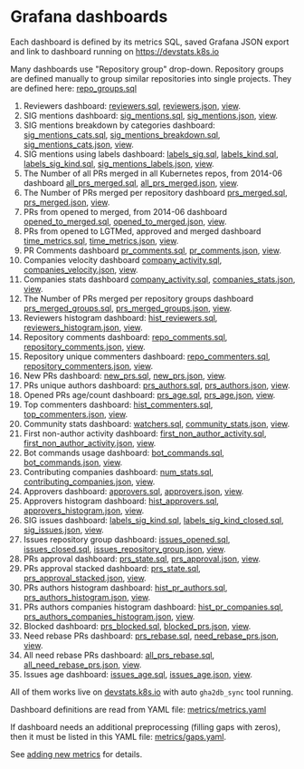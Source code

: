 # Grafana dashboards

Each dashboard is defined by its metrics SQL, saved Grafana JSON export and link to dashboard running on <https://devstats.k8s.io>  

Many dashboards use "Repository group" drop-down. Repository groups are defined manually to group similar repositories into single projects.
They are defined here: [repo_groups.sql](https://github.com/cncf/devstats/blob/master/scripts/repo_groups.sql)

1) Reviewers dashboard: [reviewers.sql](https://github.com/cncf/devstats/blob/master/metrics/reviewers.sql), [reviewers.json](https://github.com/cncf/devstats/blob/master/grafana/dashboards/reviewers.json), [view](https://devstats.k8s.io/dashboard/db/reviewers?orgId=1).
2) SIG mentions dashboard: [sig_mentions.sql](https://github.com/cncf/devstats/blob/master/metrics/sig_mentions.sql), [sig_mentions.json](https://github.com/cncf/devstats/blob/master/grafana/dashboards/sig_mentions.json), [view](https://devstats.k8s.io/dashboard/db/sig-mentions?orgId=1).
3) SIG mentions breakdown by categories dashboard: [sig_mentions_cats.sql](https://github.com/cncf/devstats/blob/master/metrics/sig_mentions_cats.sql), [sig_mentions_breakdown.sql](https://github.com/cncf/devstats/blob/master/metrics/sig_mentions_breakdown.sql), [sig_mentions_cats.json](https://github.com/cncf/devstats/blob/master/grafana/dashboards/sig_mentions_cats.json), [view](https://devstats.k8s.io/dashboard/db/sig-mentions-categories?orgId=1).
4) SIG mentions using labels dashboard: [labels_sig.sql](https://github.com/cncf/devstats/blob/master/metrics/labels_sig.sql), [labels_kind.sql](https://github.com/cncf/devstats/blob/master/metrics/labels_kind.sql), [labels_sig_kind.sql](https://github.com/cncf/devstats/blob/master/metrics/labels_sig_kind.sql), [sig_mentions_labels.json](https://github.com/cncf/devstats/blob/master/grafana/dashboards/sig_mentions_labels.json), [view](https://devstats.k8s.io/dashboard/db/sig-mentions-using-labels?orgId=1).
5) The Number of all PRs merged in all Kubernetes repos, from 2014-06 dashboard [all_prs_merged.sql](https://github.com/cncf/devstats/blob/master/metrics/all_prs_merged.sql), [all_prs_merged.json](https://github.com/cncf/devstats/blob/master/grafana/dashboards/all_prs_merged.json), [view](https://devstats.k8s.io/dashboard/db/all-prs-merged?orgId=1).
6) The Number of PRs merged per repository dashboard [prs_merged.sql](https://github.com/cncf/devstats/blob/master/metrics/prs_merged.sql), [prs_merged.json](https://github.com/cncf/devstats/blob/master/grafana/dashboards/prs_merged.json), [view](https://devstats.k8s.io/dashboard/db/prs-merged?orgId=1).
7) PRs from opened to merged, from 2014-06 dashboard [opened_to_merged.sql](https://github.com/cncf/devstats/blob/master/metrics/opened_to_merged.sql), [opened_to_merged.json](https://github.com/cncf/devstats/blob/master/grafana/dashboards/opened_to_merged.json), [view](https://devstats.k8s.io/dashboard/db/opened-to-merged?orgId=1).
8) PRs from opened to LGTMed, approved and merged dashboard [time_metrics.sql](https://github.com/cncf/devstats/blob/master/metrics/time_metrics.sql), [time_metrics.json](https://github.com/cncf/devstats/blob/master/grafana/dashboards/time_metrics.json), [view](https://devstats.k8s.io/dashboard/db/time-metrics?orgId=1).
9) PR Comments dashboard [pr_comments.sql](https://github.com/cncf/devstats/blob/master/metrics/pr_comments.sql), [pr_comments.json](https://github.com/cncf/devstats/blob/master/grafana/dashboards/pr_comments.json), [view](https://devstats.k8s.io/dashboard/db/pr-comments?orgId=1).
10) Companies velocity dashboard [company_activity.sql](https://github.com/cncf/devstats/blob/master/metrics/company_activity.sql), [companies_velocity.json](https://github.com/cncf/devstats/blob/master/grafana/dashboards/companies_velocity.json), [view](https://devstats.k8s.io/dashboard/db/companies-velocity?orgId=1).
11) Companies stats dashboard [company_activity.sql](https://github.com/cncf/devstats/blob/master/metrics/company_activity.sql), [companies_stats.json](https://github.com/cncf/devstats/blob/master/grafana/dashboards/companies_stats.json), [view](https://devstats.k8s.io/dashboard/db/companies-stats?orgId=1).
12) The Number of PRs merged per repository groups dashboard [prs_merged_groups.sql](https://github.com/cncf/devstats/blob/master/metrics/prs_merged_groups.sql), [prs_merged_groups.json](https://github.com/cncf/devstats/blob/master/grafana/dashboards/prs_merged_groups.json), [view](https://devstats.k8s.io/dashboard/db/prs-merged-repository-groups?orgId=1).
13) Reviewers histogram dashboard: [hist_reviewers.sql](https://github.com/cncf/devstats/blob/master/metrics/hist_reviewers.sql), [reviewers_histogram.json](https://github.com/cncf/devstats/blob/master/grafana/dashboards/reviewers_histogram.json), [view](https://devstats.k8s.io/dashboard/db/reviewers-histogram?orgId=1).
14) Repository comments dashboard: [repo_comments.sql](https://github.com/cncf/devstats/blob/master/metrics/repo_comments.sql), [repository_comments.json](https://github.com/cncf/devstats/blob/master/grafana/dashboards/repository_comments.json), [view](https://devstats.k8s.io/dashboard/db/repository-comments?orgId=1).
15) Repository unique commenters dashboard: [repo_commenters.sql](https://github.com/cncf/devstats/blob/master/metrics/repo_commenters.sql), [repository_commenters.json](https://github.com/cncf/devstats/blob/master/grafana/dashboards/repository_commenters.json), [view](https://devstats.k8s.io/dashboard/db/repository-commenters?orgId=1).
16) New PRs dashboard: [new_prs.sql](https://github.com/cncf/devstats/blob/master/metrics/new_prs.sql), [new_prs.json](https://github.com/cncf/devstats/blob/master/grafana/dashboards/new_prs.json), [view](https://devstats.k8s.io/dashboard/db/new-prs?orgId=1).
17) PRs unique authors dashboard: [prs_authors.sql](https://github.com/cncf/devstats/blob/master/metrics/prs_authors.sql), [prs_authors.json](https://github.com/cncf/devstats/blob/master/grafana/dashboards/prs_authors.json), [view](https://devstats.k8s.io/dashboard/db/prs-authors?orgId=1).
18) Opened PRs age/count dashboard: [prs_age.sql](https://github.com/cncf/devstats/blob/master/metrics/prs_age.sql), [prs_age.json](https://github.com/cncf/devstats/blob/master/grafana/dashboards/prs_age.json), [view](https://devstats.k8s.io/dashboard/db/prs-age?orgId=1).
19) Top commenters dashboard: [hist_commenters.sql](https://github.com/cncf/devstats/blob/master/metrics/hist_commenters.sql), [top_commenters.json](https://github.com/cncf/devstats/blob/master/grafana/dashboards/top_commenters.json), [view](https://devstats.k8s.io/dashboard/db/top-commenters?orgId=1).
20) Community stats dashboard: [watchers.sql](https://github.com/cncf/devstats/blob/master/metrics/watchers.sql), [community_stats.json](https://github.com/cncf/devstats/blob/master/grafana/dashboards/community_stats.json), [view](https://devstats.k8s.io/dashboard/db/community-stats?orgId=1).
21) First non-author activity dashboard: [first_non_author_activity.sql](https://github.com/cncf/devstats/blob/master/metrics/first_non_author_activity.sql), [first_non_author_activity.json](https://github.com/cncf/devstats/blob/master/grafana/dashboards/first_non_author_activity.json), [view](https://devstats.k8s.io/dashboard/db/first-non-author-activity?orgId=1).
22) Bot commands usage dashboard: [bot_commands.sql](https://github.com/cncf/devstats/blob/master/metrics/bot_commands.sql), [bot_commands.json](https://github.com/cncf/devstats/blob/master/grafana/dashboards/bot_commands.json), [view](https://devstats.k8s.io/dashboard/db/bot-commands?orgId=1).
23) Contributing companies dashboard: [num_stats.sql](https://github.com/cncf/devstats/blob/master/metrics/num_stats.sql), [contributing_companies.json](https://github.com/cncf/devstats/blob/master/grafana/dashboards/contributing_companies.json), [view](https://devstats.k8s.io/dashboard/db/contributing-companies?orgId=1).
24) Approvers dashboard: [approvers.sql](https://github.com/cncf/devstats/blob/master/metrics/approvers.sql), [approvers.json](https://github.com/cncf/devstats/blob/master/grafana/dashboards/approvers.json), [view](https://devstats.k8s.io/dashboard/db/approvers?orgId=1).
25) Approvers histogram dashboard: [hist_approvers.sql](https://github.com/cncf/devstats/blob/master/metrics/hist_approvers.sql), [approvers_histogram.json](https://github.com/cncf/devstats/blob/master/grafana/dashboards/approvers_histogram.json), [view](https://devstats.k8s.io/dashboard/db/approvers-histogram?orgId=1).
26) SIG issues dashboard: [labels_sig_kind.sql](https://github.com/cncf/devstats/blob/master/metrics/labels_sig_kind.sql), [labels_sig_kind_closed.sql](https://github.com/cncf/devstats/blob/master/metrics/labels_sig_kind_closed.sql), [sig_issues.json](https://github.com/cncf/devstats/blob/master/grafana/dashboards/sig_issues.json), [view](https://devstats.k8s.io/dashboard/db/sig-issues?orgId=1).
27) Issues repository group dashboard: [issues_opened.sql](https://github.com/cncf/devstats/blob/master/metrics/issues_opened.sql), [issues_closed.sql](https://github.com/cncf/devstats/blob/master/metrics/issues_closed.sql), [issues_repository_group.json](https://github.com/cncf/devstats/blob/master/grafana/dashboards/issues_repository_group.json), [view](https://devstats.k8s.io/dashboard/db/issues-repository-group?orgId=1).
28) PRs approval dashboard: [prs_state.sql](https://github.com/cncf/devstats/blob/master/metrics/prs_state.sql), [prs_approval.json](https://github.com/cncf/devstats/blob/master/grafana/dashboards/prs_approval.json), [view](https://devstats.k8s.io/dashboard/db/prs-approval?orgId=1).
29) PRs approval stacked dashboard: [prs_state.sql](https://github.com/cncf/devstats/blob/master/metrics/prs_state.sql), [prs_approval_stacked.json](https://github.com/cncf/devstats/blob/master/grafana/dashboards/prs_approval_stacked.json), [view](https://devstats.k8s.io/dashboard/db/prs-approval-stacked?orgId=1).
30) PRs authors histogram dashboard: [hist_pr_authors.sql](https://github.com/cncf/devstats/blob/master/metrics/hist_pr_authors.sql), [prs_authors_histogram.json](https://github.com/cncf/devstats/blob/master/grafana/dashboards/prs_authors_histogram.json), [view](https://devstats.k8s.io/dashboard/db/prs-authors-histogram?orgId=1).
31) PRs authors companies histogram dashboard: [hist_pr_companies.sql](https://github.com/cncf/devstats/blob/master/metrics/hist_pr_companies.sql), [prs_authors_companies_histogram.json](https://github.com/cncf/devstats/blob/master/grafana/dashboards/prs_authors_companies_histogram.json), [view](https://devstats.k8s.io/dashboard/db/prs-authors-companies-histogram?orgId=1).
32) Blocked dashboard: [prs_blocked.sql](https://github.com/cncf/devstats/blob/master/metrics/prs_blocked.sql), [blocked_prs.json](https://github.com/cncf/devstats/blob/master/grafana/dashboards/blocked_prs.json), [view](https://devstats.k8s.io/dashboard/db/blocked-prs?orgId=1).
33) Need rebase PRs dashboard: [prs_rebase.sql](https://github.com/cncf/devstats/blob/master/metrics/prs_rebase.sql), [need_rebase_prs.json](https://github.com/cncf/devstats/blob/master/grafana/dashboards/need_rebase_prs.json), [view](https://devstats.k8s.io/dashboard/db/need-rebase-prs?orgId=1).
34) All need rebase PRs dashboard: [all_prs_rebase.sql](https://github.com/cncf/devstats/blob/master/metrics/all_prs_rebase.sql), [all_need_rebase_prs.json](https://github.com/cncf/devstats/blob/master/grafana/dashboards/all_need_rebase_prs.json), [view](https://devstats.k8s.io/dashboard/db/all-need-rebase-prs?orgId=1).
35) Issues age dashboard: [issues_age.sql](https://github.com/cncf/devstats/blob/master/metrics/issues_age.sql), [issues_age.json](https://github.com/cncf/devstats/blob/master/grafana/dashboards/issues_age.json), [view](https://devstats.k8s.io/dashboard/db/issues-age?orgId=1).

All of them works live on [devstats.k8s.io](https://devstats.k8s.io) with auto `gha2db_sync` tool running.

Dashboard definitions are read from YAML file:  [metrics/metrics.yaml](https://github.com/cncf/devstats/blob/master/metrics/metrics.yaml)

If dashboard needs an additional preprocessing (filling gaps with zeros), then it must be listed in this YAML file:  [metrics/gaps.yaml](https://github.com/cncf/devstats/blob/master/metrics/gaps.yaml).

See [adding new metrics](https://github.com/cncf/devstats/blob/master/METRICS.md) for details.
